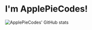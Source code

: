 # I'm ApplePieCodes!
![ApplePieCodes' GitHub stats](https://github-readme-stats.vercel.app/api?username=ApplePieCodes&show_icons=true&theme=radical)
